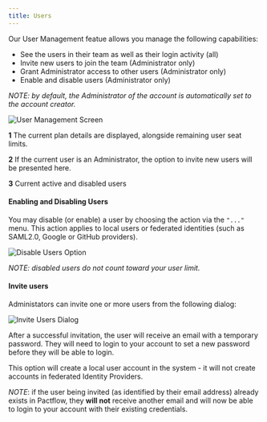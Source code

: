 ```yaml
---
title: Users
---
```


Our User Management featue allows you manage the following capabilities:

* See the users in their team as well as their login activity (all)
* Invite new users to join the team (Administrator only)
* Grant Administrator access to other users (Administrator only)
* Enable and disable users (Administrator only)

_NOTE: by default, the Administrator of the account is automatically set to the account creator._

![User Management Screen](assets/ui/users.png)

**1**
The current plan details are displayed, alongside remaining user seat limits.

**2**
If the current user is an Administrator, the option to invite new users will be presented here.

**3**
Current active and disabled users


#### Enabling and Disabling Users

You may disable (or enable) a user by choosing the action via the `"..."` menu. This action applies to local users or federated identities (such as SAML2.0, Google or GitHub providers).

![Disable Users Option](assets/ui/users-disable-user-action.png)

_NOTE: disabled users do not count toward your user limit._

#### Invite users

Administators can invite one or more users from the following dialog:

![Invite Users Dialog](assets/ui/invite.png)

After a successful invitation, the user will receive an email with a temporary password. They will need to login to your account to set a new password before they will be able to login.

This option will create a local user account in the system - it will not create accounts in federated Identity Providers.

_NOTE_: if the user being invited (as identified by their email address) already exists in Pactflow, they **will not** receive another email and will now be able to login to your account with their existing credentials.